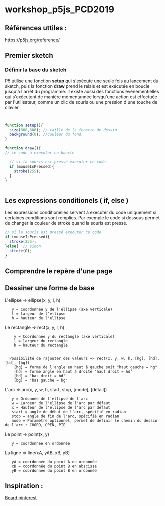 # workshop_p5js_PCD2019
 



## Références uttiles : 

https://p5js.org/reference/

## Premier sketch


### Définir la base du sketch
P5 utilise une fonction **setup** qui s'exécute une seule fois au lancement du sketch, puis la fonction **draw** prend le relais et est exécutée en boucle jusqu'à l'arrêt du programme.
Il existe aussi des fonctions évènementielles qui s'exécutent de manière momentannée lorsqu'une action est effectuée par l'utilisateur, comme un clic de souris ou une pression d'une touche de clavier.

```js


function setup(){
  size(800,800); // taille de la fenetre de dessin
  background(0); //couleur du fond
}

function draw(){
// le code à executer en boucle

  // si la souris est pressé executer ce code
  if (mouseIsPressed){
    stroke(255);
  }
}



```
## Les expressions conditionels ( if, else )

Les expressions conditionelles servent à executer du code uniquement si certaines conditions sont remplies.  Par exemple le code si dessous permet de changer la couleur de stroke quand la souris est pressé.

```js
// si la souris est pressé executer ce code
if (mouseIsPressed){
  stroke(255);
}else{  // sinon
  stroke(O);
}


```

## Comprendre le repère d'une page

## Dessiner une forme de base


L'ellipse => ellipse(x, y, l, h)
 ```x = Coordonnée x de l'ellipse (axe horizontale)
    y = Coordonnée y de l'ellipse (axe verticale)
    l = largeur de l'ellipse
    h = hauteur de l'ellipse
 ```
    
Le rectangle => rect(x, y, l, h)
``` x = Coordonnée x du rectangle (axe horizontale)
    y = Coordonnée y du rectangle (axe verticale)
    l = largeur du rectangle
    h = hauteur du rectangle
 
    
  Possibilité de rajouter des valeurs => rect(x, y, w, h, [hg], [hd], [bd], [bg])
    [hg] = forme de l'angle en haut à gauche soit "haut gauche = hg"
    [hd] = forme angle en haut à droite "haut droit = hd"
    [bd] = "bas droit = bd"
    [bg] = "bas gauche = bg"
 ```
 
 L'arc => arc(x, y, w, h, start, stop, [mode], [detail])
 ```  x = Abscisse de l'elipse de l'arc
    y = Ordonnée de l'ellipse de l'arc
    w = Largeur de l'ellipse de l'arc par défaut
    x = Hauteur de l'ellipse de l'arc par défaut
    start = angle de début de l'arc, spécifié en radian
    stop = angle de fin de l'arc, spécifié en radian 
    mode = Paramètre optionnel, permet de définir le chemin du dessin de l'arc : CHORD, OPEN, PIE 
 ```
 Le point => point(x, y)
  ```x = coordonné en abscisse
     y = coordonnée en ordonnée
  ```
 La ligne => line(xA, yAB, xB, yB)
 ```xA = coordonnée du point A en abscisse
    yA = coordonnée du point A en ordonnée
    xB = coordonnée du point B en abscisse
    yB = coordonnée du point B en ordonnée    
 ```
## Inspiration :

[Board pinterest](https://www.pinterest.fr/simonrenaultper/processing-community-days/)
